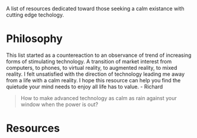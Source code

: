 A list of resources dedicated toward those seeking a calm existance with cutting edge techology.

# Philosophy

This list started as a countereaction to an observance of trend of increasing forms of stimulating technology.  A transition of market interest from computers, to phones, to virtual reality, to augmented reality, to mixed reality.  I felt unsatisfied with the direction of technology leading me away from a life with a calm reality.  I hope this resource can help you find the quietude your mind needs to enjoy all life has to value. - Richard

> How to make advanced technology as calm as rain against your window when the power is out?

# Resources

